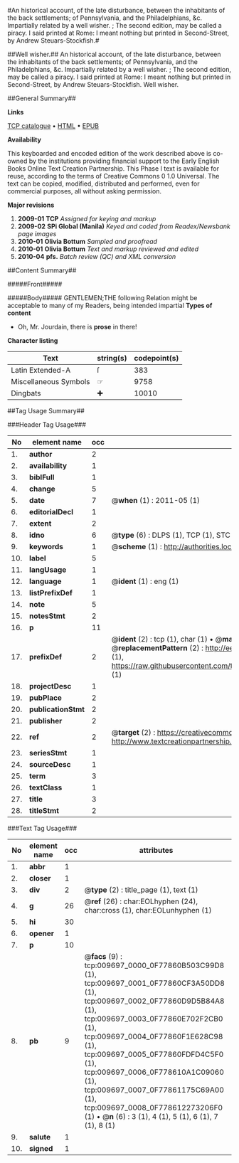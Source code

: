 #An historical account, of the late disturbance, between the inhabitants of the back settlements; of Pennsylvania, and the Philadelphians, &c. Impartially related by a well wisher. ; The second edition, may be called a piracy. I said printed at Rome: I meant nothing but printed in Second-Street, by Andrew Steuars-Stockfish.#

##Well wisher.##
An historical account, of the late disturbance, between the inhabitants of the back settlements; of Pennsylvania, and the Philadelphians, &c. Impartially related by a well wisher. ; The second edition, may be called a piracy. I said printed at Rome: I meant nothing but printed in Second-Street, by Andrew Steuars-Stockfish.
Well wisher.

##General Summary##

**Links**

[TCP catalogue](http://www.ota.ox.ac.uk/tcp/)  • 
[HTML](http://tei.it.ox.ac.uk/tcp/Texts-HTML/free/N07/N07594.html)  • 
[EPUB](http://tei.it.ox.ac.uk/tcp/Texts-EPUB/free/N07/N07594.epub)

**Availability**

This keyboarded and encoded edition of the
	       work described above is co-owned by the institutions
	       providing financial support to the Early English Books
	       Online Text Creation Partnership. This Phase I text is
	       available for reuse, according to the terms of Creative
	       Commons 0 1.0 Universal. The text can be copied,
	       modified, distributed and performed, even for
	       commercial purposes, all without asking permission.

**Major revisions**

1. __2009-01__ __TCP__ *Assigned for keying and markup*
1. __2009-02__ __SPi Global (Manila)__ *Keyed and coded from Readex/Newsbank page images*
1. __2010-01__ __Olivia Bottum__ *Sampled and proofread*
1. __2010-01__ __Olivia Bottum__ *Text and markup reviewed and edited*
1. __2010-04__ __pfs.__ *Batch review (QC) and XML conversion*

##Content Summary##

#####Front#####

#####Body#####
GENTLEMEN;THE following Relation might be acceptable to many of my Readers, being intended impartial
**Types of content**

  * Oh, Mr. Jourdain, there is **prose** in there!

**Character listing**


|Text|string(s)|codepoint(s)|
|---|---|---|
|Latin Extended-A|ſ|383|
|Miscellaneous Symbols|☞|9758|
|Dingbats|✚|10010|

##Tag Usage Summary##

###Header Tag Usage###

|No|element name|occ|attributes|
|---|---|---|---|
|1.|__author__|2||
|2.|__availability__|1||
|3.|__biblFull__|1||
|4.|__change__|5||
|5.|__date__|7| @__when__ (1) : 2011-05 (1)|
|6.|__editorialDecl__|1||
|7.|__extent__|2||
|8.|__idno__|6| @__type__ (6) : DLPS (1), TCP (1), STC (1), NOTIS (1), IMAGE-SET (1), EVANS-CITATION (1)|
|9.|__keywords__|1| @__scheme__ (1) : http://authorities.loc.gov/ (1)|
|10.|__label__|5||
|11.|__langUsage__|1||
|12.|__language__|1| @__ident__ (1) : eng (1)|
|13.|__listPrefixDef__|1||
|14.|__note__|5||
|15.|__notesStmt__|2||
|16.|__p__|11||
|17.|__prefixDef__|2| @__ident__ (2) : tcp (1), char (1)  •  @__matchPattern__ (2) : ([0-9\-]+):([0-9IVX]+) (1), (.+) (1)  •  @__replacementPattern__ (2) : http://eebo.chadwyck.com/downloadtiff?vid=$1&page=$2 (1), https://raw.githubusercontent.com/textcreationpartnership/Texts/master/tcpchars.xml#$1 (1)|
|18.|__projectDesc__|1||
|19.|__pubPlace__|2||
|20.|__publicationStmt__|2||
|21.|__publisher__|2||
|22.|__ref__|2| @__target__ (2) : https://creativecommons.org/publicdomain/zero/1.0/ (1), http://www.textcreationpartnership.org/docs/. (1)|
|23.|__seriesStmt__|1||
|24.|__sourceDesc__|1||
|25.|__term__|3||
|26.|__textClass__|1||
|27.|__title__|3||
|28.|__titleStmt__|2||


###Text Tag Usage###

|No|element name|occ|attributes|
|---|---|---|---|
|1.|__abbr__|1||
|2.|__closer__|1||
|3.|__div__|2| @__type__ (2) : title_page (1), text (1)|
|4.|__g__|26| @__ref__ (26) : char:EOLhyphen (24), char:cross (1), char:EOLunhyphen (1)|
|5.|__hi__|30||
|6.|__opener__|1||
|7.|__p__|10||
|8.|__pb__|9| @__facs__ (9) : tcp:009697_0000_0F77860B503C99D8 (1), tcp:009697_0001_0F77860CF3A50DD8 (1), tcp:009697_0002_0F77860D9D5B84A8 (1), tcp:009697_0003_0F77860E702F2CB0 (1), tcp:009697_0004_0F77860F1E628C98 (1), tcp:009697_0005_0F77860FDFD4C5F0 (1), tcp:009697_0006_0F778610A1C09060 (1), tcp:009697_0007_0F77861175C69A00 (1), tcp:009697_0008_0F778612273206F0 (1)  •  @__n__ (6) : 3 (1), 4 (1), 5 (1), 6 (1), 7 (1), 8 (1)|
|9.|__salute__|1||
|10.|__signed__|1||
